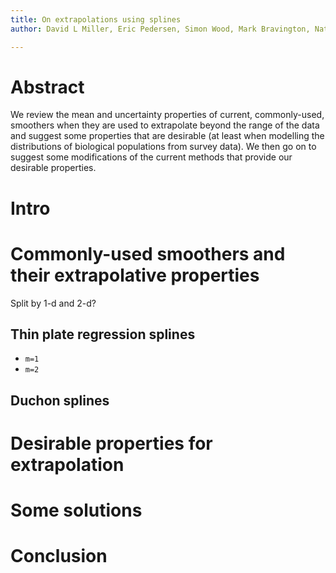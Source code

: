 ```yaml
---
title: On extrapolations using splines
author: David L Miller, Eric Pedersen, Simon Wood, Mark Bravington, Natalie Kelly

---
```


# Abstract

We review the mean and uncertainty properties of current, commonly-used, smoothers when they are used to extrapolate beyond the range of the data and suggest some properties that are desirable (at least when modelling the distributions of biological populations from survey data). We then go on to suggest some modifications of the current methods that provide our desirable properties.



# Intro


# Commonly-used smoothers and their extrapolative properties

Split by 1-d and 2-d?

## Thin plate regression splines

* `m=1`
* `m=2`

## Duchon splines




# Desirable properties for extrapolation


# Some solutions


# Conclusion
